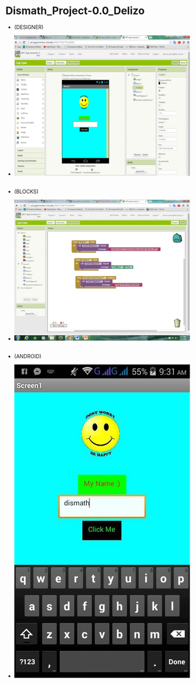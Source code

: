 # Dismath_Project-0.0_Delizo


- (DESIGNER)
- ![PrintScreen](Picture2.png)
</br></br>

- (BLOCKS)
- ![PrintScreen](Picture3.png)
</br></br>

- (ANDROID)
- ![ScreenShot](Picture4.jpg)
</br></br>

